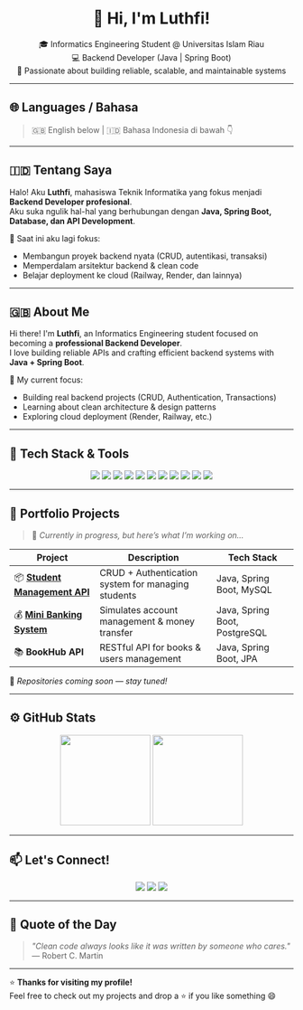 <!-- 🧠 README PROFILE LUTHFI -->

<h1 align="center">👋 Hi, I'm Luthfi!</h1>

<p align="center">
  🎓 Informatics Engineering Student @ Universitas Islam Riau <br>
  💻 Backend Developer (Java | Spring Boot) <br>
  🚀 Passionate about building reliable, scalable, and maintainable systems
</p>

---

## 🌐 Languages / Bahasa
> 🇬🇧 English below | 🇮🇩 Bahasa Indonesia di bawah 👇  

---

## 🇮🇩 Tentang Saya
Halo! Aku **Luthfi**, mahasiswa Teknik Informatika yang fokus menjadi **Backend Developer profesional**.  
Aku suka ngulik hal-hal yang berhubungan dengan **Java, Spring Boot, Database, dan API Development**.  

🎯 Saat ini aku lagi fokus:
- Membangun proyek backend nyata (CRUD, autentikasi, transaksi)
- Memperdalam arsitektur backend & clean code
- Belajar deployment ke cloud (Railway, Render, dan lainnya)

---

## 🇬🇧 About Me
Hi there! I'm **Luthfi**, an Informatics Engineering student focused on becoming a **professional Backend Developer**.  
I love building reliable APIs and crafting efficient backend systems with **Java + Spring Boot**.

🎯 My current focus:
- Building real backend projects (CRUD, Authentication, Transactions)
- Learning about clean architecture & design patterns
- Exploring cloud deployment (Render, Railway, etc.)

---

## 🧰 Tech Stack & Tools

<p align="center">
  <!-- Languages -->
  <img src="https://img.shields.io/badge/Java-%23ED8B00.svg?style=for-the-badge&logo=openjdk&logoColor=white" />
  <img src="https://img.shields.io/badge/SQL-%23025E8C.svg?style=for-the-badge&logo=postgresql&logoColor=white" />
  <!-- Frameworks -->
  <img src="https://img.shields.io/badge/Spring%20Boot-%236DB33F.svg?style=for-the-badge&logo=springboot&logoColor=white" />
  <img src="https://img.shields.io/badge/Hibernate-%235596B0.svg?style=for-the-badge&logo=hibernate&logoColor=white" />
  <!-- Databases -->
  <img src="https://img.shields.io/badge/MySQL-%2300758F.svg?style=for-the-badge&logo=mysql&logoColor=white" />
  <img src="https://img.shields.io/badge/PostgreSQL-%234169E1.svg?style=for-the-badge&logo=postgresql&logoColor=white" />
  <!-- Tools -->
  <img src="https://img.shields.io/badge/Maven-%23C71A36.svg?style=for-the-badge&logo=apachemaven&logoColor=white" />
  <img src="https://img.shields.io/badge/Docker-%232496ED.svg?style=for-the-badge&logo=docker&logoColor=white" />
  <img src="https://img.shields.io/badge/Postman-%23FF6C37.svg?style=for-the-badge&logo=postman&logoColor=white" />
  <img src="https://img.shields.io/badge/Git-%23F05033.svg?style=for-the-badge&logo=git&logoColor=white" />
  <img src="https://img.shields.io/badge/VS%20Code-%23007ACC.svg?style=for-the-badge&logo=visual-studio-code&logoColor=white" />
</p>

---

## 💼 Portfolio Projects

> 🚧 *Currently in progress, but here’s what I’m working on...*  

| Project | Description | Tech Stack |
|----------|--------------|-------------|
| 📦 [**Student Management API**](https://github.com/luthfisaputra/student-management/tree/main) | CRUD + Authentication system for managing students | Java, Spring Boot, MySQL |
| 💰 [**Mini Banking System**](https://github.com/luthfisaputra/mini-banking-system) | Simulates account management & money transfer | Java, Spring Boot, PostgreSQL |
| 📚 **BookHub API** | RESTful API for books & users management | Java, Spring Boot, JPA |

🔗 *Repositories coming soon — stay tuned!*

---

## ⚙️ GitHub Stats

<p align="center">
  <img src="https://github-readme-stats.vercel.app/api?username=luthfiUSERNAME&show_icons=true&theme=tokyonight" height="160">
  <img src="https://github-readme-stats.vercel.app/api/top-langs/?username=luthfiUSERNAME&layout=compact&theme=tokyonight" height="160">
</p>

---

## 📫 Let's Connect!

<p align="center">
  <a href="https://www.linkedin.com/in/muhammadluthfisaputra1926h?utm_source=share&utm_campaign=share_via&utm_content=profile&utm_medium=android_app"><img src="https://img.shields.io/badge/LinkedIn-Luthfi-blue?logo=linkedin&style=for-the-badge"></a>
  <a href="mailto:luthfsptr@gmail.com"><img src="https://img.shields.io/badge/Email-luthfsptr%40gmail.com-red?logo=gmail&style=for-the-badge"></a>
  <a href="https://github.com/luthfisaputra"><img src="https://img.shields.io/badge/GitHub-luthfisaputra-black?logo=github&style=for-the-badge"></a>
</p>

---

## 💬 Quote of the Day
> *"Clean code always looks like it was written by someone who cares."*  
> — Robert C. Martin

---

⭐ **Thanks for visiting my profile!**  
Feel free to check out my projects and drop a ⭐ if you like something 😄
